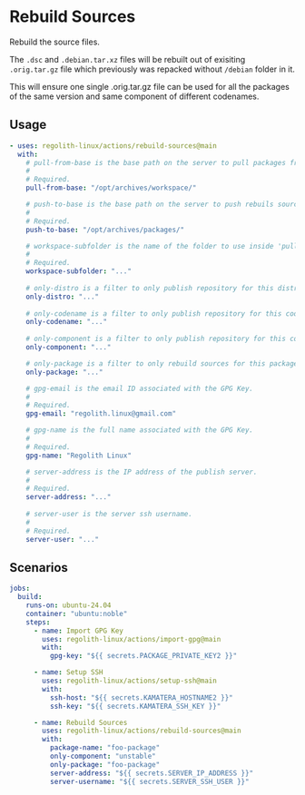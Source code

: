 <!-- AUTO_GENERATE_START -->
# Rebuild Sources

Rebuild the source files.

The `.dsc` and `.debian.tar.xz` files will be rebuilt out of exisiting `.orig.tar.gz`
file which previously was repacked without `/debian` folder in it.

This will ensure one single .orig.tar.gz file can be used for all the packages of the
same version and same component of different codenames.
<!-- AUTO_GENERATE_END -->

## Usage

```yaml
- uses: regolith-linux/actions/rebuild-sources@main
  with:
    # pull-from-base is the base path on the server to pull packages from.
    #
    # Required.
    pull-from-base: "/opt/archives/workspace/"

    # push-to-base is the base path on the server to push rebuils sources to.
    #
    # Required.
    push-to-base: "/opt/archives/packages/"

    # workspace-subfolder is the name of the folder to use inside 'pull-from-base' and 'push-to-base'.
    #
    # Required.
    workspace-subfolder: "..."
    
    # only-distro is a filter to only publish repository for this distro.
    only-distro: "..."
    
    # only-codename is a filter to only publish repository for this codename.
    only-codename: "..."
    
    # only-component is a filter to only publish repository for this component.
    only-component: "..."

    # only-package is a filter to only rebuild sources for this package.
    only-package: "..."

    # gpg-email is the email ID associated with the GPG Key.
    #
    # Required.
    gpg-email: "regolith.linux@gmail.com"

    # gpg-name is the full name associated with the GPG Key.
    #
    # Required.
    gpg-name: "Regolith Linux"

    # server-address is the IP address of the publish server.
    #
    # Required.
    server-address: "..."
    
    # server-user is the server ssh username.
    #
    # Required.
    server-user: "..."
```

## Scenarios

```yaml
jobs:
  build:
    runs-on: ubuntu-24.04
    container: "ubuntu:noble"
    steps:
      - name: Import GPG Key
        uses: regolith-linux/actions/import-gpg@main
        with:
          gpg-key: "${{ secrets.PACKAGE_PRIVATE_KEY2 }}"

      - name: Setup SSH
        uses: regolith-linux/actions/setup-ssh@main
        with:
          ssh-host: "${{ secrets.KAMATERA_HOSTNAME2 }}"
          ssh-key: "${{ secrets.KAMATERA_SSH_KEY }}"

      - name: Rebuild Sources
        uses: regolith-linux/actions/rebuild-sources@main
        with:
          package-name: "foo-package"
          only-component: "unstable"
          only-package: "foo-package"
          server-address: "${{ secrets.SERVER_IP_ADDRESS }}"
          server-username: "${{ secrets.SERVER_SSH_USER }}"
```
